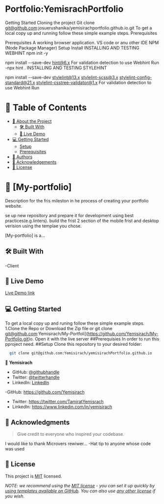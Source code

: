 <a name="readme-top"></a>

# Portfolio:YemisrachPortfolio

Getting Started
Cloning the project
Git clone git@github.com:josuerushanika/yemisirachportfolio.github.io.git
To get a local copy up and running follow these simple example steps.
Prerequisites

Prerequisites A working browser application. VS code or anu other IDE NPM (Node Package Manager) Setup Install INSTALLING AND TESTING WEBHINT
npm init -y

npm install --save-dev hint@6.x For validation detection to use Webhint Run -npx hint . INSTALLING AND TESTING STYLEHINT

npm install --save-dev stylelint@13.x stylelint-scss@3.x stylelint-config-standard@21.x stylelint-csstree-validator@1.x For validation detection to use Webhint Run

# 📗 Table of Contents

- [📖 About the Project](#about-project)
  - [🛠 Built With](#built-with)
  - [🚀 Live Demo](#live-demo)
- [💻 Getting Started](#getting-started)
  - [Setup](#setup)
  - [Prerequisites](#prerequisites)
- [👥 Authors](#authors)
- [🙏 Acknowledgements](#acknowledgements)
- [📝 License](#license)

<!-- PROJECT DESCRIPTION -->

# 📖 [My-portfolio] <a name="about-project"></a>

Description for the fris mileston in he process of creating your portfolio website.

se up new repository and prepare it for development using best practices(e.g.linters). build the frist 2 section of the mobile frist and desktop verision using the templae you chose.

[My-portfolio] is a...

## 🛠 Built With <a name="built-with"></a>

-Client

## 🚀 Live Demo

<a href="https://yemisirach.github.io/My-Portfolio/">Live Demo link</a>

<!-- GETTING STARTED -->

## 💻 Getting Started <a name="getting-started"></a>

To get a local copy up and runing follow these simple example steps.
1.Clone the Repo or Download the Zip file or git clone git@github.com:Yemisirach/My-Portfoli](https://github.com/Yemisirach/My-Portfolio.git)o.
Open it with the live server
##Prerequisies
In order to run this pproject need.
##Setup
Clone this repository to your desired folder:

```sh
  git clone git@github.com:Yemisirach/yemisirachPortfolio.github.io
```

👤 **Yemisirach**

- GitHub: [@githubhandle](https://github.com/githubhandle)
- Twitter: [@twitterhandle](https://twitter.com/twitterhandle)
- LinkedIn: [LinkedIn](https://linkedin.com/in/linkedinhandle)

-GitHub: https://github.com/Yemisirach

- Twitter: https://twitter.com/TamiratYemisrach
- LinkedIn: https://www.linkedin.com/in/yemisirach

<!-- ACKNOWLEDGEMENTS -->

## 🙏 Acknowledgments <a name="acknowledgements"></a>

> Give credit to everyone who inspired your codebase.

I would like to thank Microvers rewiwer...
-Hat tip to anyone whose code was used

<!-- LICENSE -->

## 📝 License <a name="license"></a>

This project is [MIT](./LICENSE) licensed.

_NOTE: we recommend using the [MIT license](https://choosealicense.com/licenses/mit/) - you can set it up quickly by [using templates available on GitHub](https://docs.github.com/en/communities/setting-up-your-project-for-healthy-contributions/adding-a-license-to-a-repository). You can also use [any other license](https://choosealicense.com/licenses/) if you wish._
